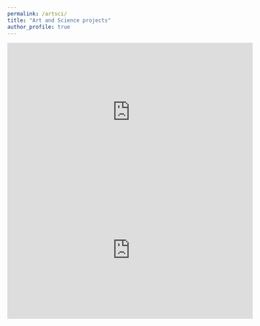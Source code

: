 ```yaml
---
permalink: /artsci/
title: "Art and Science projects"
author_profile: true
---
```


<iframe width="560" height="315" src="https://www.youtube.com/embed/ILhaZYtW8fs?start=390" frameborder="0" allow="accelerometer; autoplay; encrypted-media; gyroscope; picture-in-picture" allowfullscreen></iframe>

<iframe width="560" height="315" src="https://www.youtube.com/embed/0odwd7aZI9g" frameborder="0" allow="accelerometer; autoplay; encrypted-media; gyroscope; picture-in-picture" allowfullscreen></iframe>
